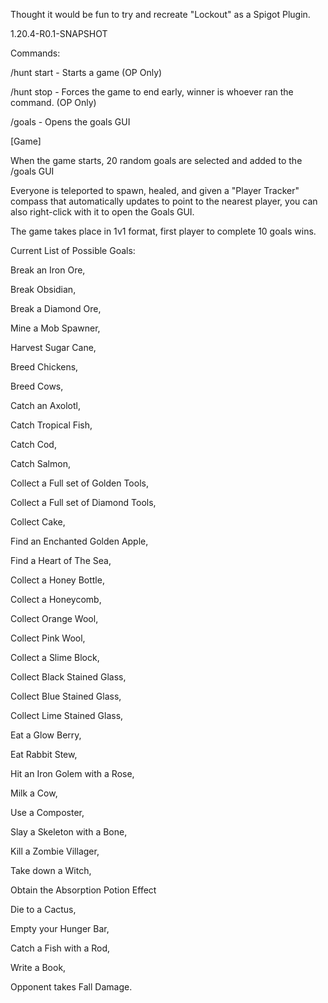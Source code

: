 Thought it would be fun to try and recreate "Lockout" as a Spigot Plugin.

1.20.4-R0.1-SNAPSHOT


Commands:

/hunt start - Starts a game (OP Only)

/hunt stop - Forces the game to end early, winner is whoever ran the command. (OP Only)

/goals - Opens the goals GUI

[Game]

When the game starts, 20 random goals are selected and added to the /goals GUI

Everyone is teleported to spawn, healed, and given a "Player Tracker" compass that 
automatically updates to point to the nearest player, you can also right-click 
with it to open the Goals GUI.

The game takes place in 1v1 format, first player to complete 10 goals wins.

Current List of Possible Goals:

Break an Iron Ore, 

Break Obsidian, 

Break a Diamond Ore,

Mine a Mob Spawner,

Harvest Sugar Cane, 

Breed Chickens, 

Breed Cows,

Catch an Axolotl,

Catch Tropical Fish,

Catch Cod,

Catch Salmon,

Collect a Full set of Golden Tools,

Collect a Full set of Diamond Tools,

Collect Cake, 

Find an Enchanted Golden Apple, 

Find a Heart of The Sea, 

Collect a Honey Bottle,

Collect a Honeycomb,

Collect Orange Wool,

Collect Pink Wool,

Collect a Slime Block,

Collect Black Stained Glass,

Collect Blue Stained Glass,

Collect Lime Stained Glass,

Eat a Glow Berry, 

Eat Rabbit Stew, 

Hit an Iron Golem with a Rose, 

Milk a Cow, 

Use a Composter, 

Slay a Skeleton with a Bone, 

Kill a Zombie Villager, 

Take down a Witch, 

Obtain the Absorption Potion Effect

Die to a Cactus, 

Empty your Hunger Bar, 

Catch a Fish with a Rod, 

Write a Book,

Opponent takes Fall Damage.
